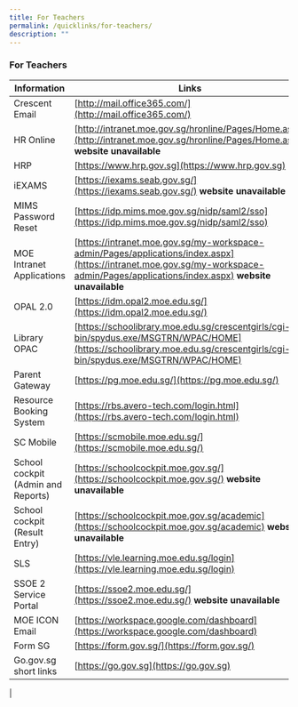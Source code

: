 ```yaml
---
title: For Teachers
permalink: /quicklinks/for-teachers/
description: ""
---
```

### **For Teachers**

| Information | Links |
|---|---|
| Crescent Email | [http://mail.office365.com/](http://mail.office365.com/) |
| HR Online | [http://intranet.moe.gov.sg/hronline/Pages/Home.aspx](http://intranet.moe.gov.sg/hronline/Pages/Home.aspx) **website unavailable** |
| HRP  | [https://www.hrp.gov.sg](https://www.hrp.gov.sg) |
| iEXAMS | [https://iexams.seab.gov.sg/](https://iexams.seab.gov.sg/) **website unavailable** |
| MIMS Password Reset | [https://idp.mims.moe.gov.sg/nidp/saml2/sso](https://idp.mims.moe.gov.sg/nidp/saml2/sso) |
| MOE Intranet Applications | [https://intranet.moe.gov.sg/my-workspace-admin/Pages/applications/index.aspx](https://intranet.moe.gov.sg/my-workspace-admin/Pages/applications/index.aspx) **website unavailable** |
| OPAL 2.0 | [https://idm.opal2.moe.edu.sg/](https://idm.opal2.moe.edu.sg/) |
| Library OPAC  | [https://schoolibrary.moe.edu.sg/crescentgirls/cgi-bin/spydus.exe/MSGTRN/WPAC/HOME](https://schoolibrary.moe.edu.sg/crescentgirls/cgi-bin/spydus.exe/MSGTRN/WPAC/HOME) |
| Parent Gateway | [https://pg.moe.edu.sg/](https://pg.moe.edu.sg/) |
| Resource Booking System | [https://rbs.avero-tech.com/login.html](https://rbs.avero-tech.com/login.html) |
| SC Mobile | [https://scmobile.moe.edu.sg/](https://scmobile.moe.edu.sg/) |
| School cockpit (Admin and Reports) | [https://schoolcockpit.moe.gov.sg/](https://schoolcockpit.moe.gov.sg/) **website unavailable** |
| School cockpit (Result Entry) | [https://schoolcockpit.moe.gov.sg/academic](https://schoolcockpit.moe.gov.sg/academic) **website unavailable** |
| SLS | [https://vle.learning.moe.edu.sg/login](https://vle.learning.moe.edu.sg/login) |
| SSOE 2 Service Portal | [https://ssoe2.moe.edu.sg/](https://ssoe2.moe.edu.sg/) **website unavailable**|
| MOE ICON Email | [https://workspace.google.com/dashboard](https://workspace.google.com/dashboard) |
| Form SG | [https://form.gov.sg/](https://form.gov.sg/) |
| Go.gov.sg short links | [https://go.gov.sg](https://go.gov.sg) |
|
